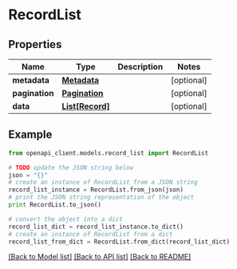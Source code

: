 # RecordList


## Properties
Name | Type | Description | Notes
------------ | ------------- | ------------- | -------------
**metadata** | [**Metadata**](Metadata.md) |  | [optional] 
**pagination** | [**Pagination**](Pagination.md) |  | [optional] 
**data** | [**List[Record]**](Record.md) |  | [optional] 

## Example

```python
from openapi_client.models.record_list import RecordList

# TODO update the JSON string below
json = "{}"
# create an instance of RecordList from a JSON string
record_list_instance = RecordList.from_json(json)
# print the JSON string representation of the object
print RecordList.to_json()

# convert the object into a dict
record_list_dict = record_list_instance.to_dict()
# create an instance of RecordList from a dict
record_list_from_dict = RecordList.from_dict(record_list_dict)
```
[[Back to Model list]](../README.md#documentation-for-models) [[Back to API list]](../README.md#documentation-for-api-endpoints) [[Back to README]](../README.md)


